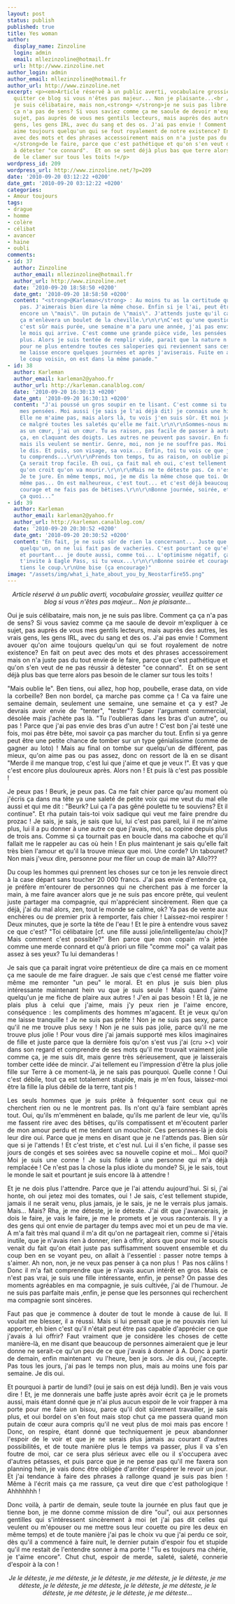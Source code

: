 ```yaml
---
layout: post
status: publish
published: true
title: Yes woman
author:
  display_name: Zinzoline
  login: admin
  email: mllezinzoline@hotmail.fr
  url: http://www.zinzoline.net
author_login: admin
author_email: mllezinzoline@hotmail.fr
author_url: http://www.zinzoline.net
excerpt: <p><em>Article réservé à un public averti, vocabulaire grossier, veuillez
  quitter ce blog si vous n'êtes pas majeur... Non je plaisante...<br /></em><br><br>Oui
  je suis célibataire, mais non,<strong> </strong>je ne suis pas libre. Comment ça
  ça n'a pas de sens? Si vous saviez comme ça me saoule de devoir m'expliquer à ce
  sujet, pas auprès de vous mes gentils lecteurs, mais auprès des autres, les vrais
  gens, les gens IRL, avec du sang et des os. J'ai pas envie ! Comment avouer qu'on
  aime toujours quelqu'un qui se fout royalement de notre existence? En fait on peut
  avec des mots et des phrases accessoirement mais on n'a juste pas du tout envie<strong>
  </strong>de le faire, parce que c'est pathétique et qu'on s'en veut de ne pas réussir
  à détester "ce connard".  Et on se sent déjà plus bas que terre alors pas besoin
  de le clamer sur tous les toits !</p>
wordpress_id: 209
wordpress_url: http://www.zinzoline.net/?p=209
date: '2010-09-20 03:12:22 +0200'
date_gmt: '2010-09-20 03:12:22 +0200'
categories:
- Amour toujours
tags:
- drague
- homme
- colère
- célibat
- avancer
- haine
- oubli
comments:
- id: 37
  author: Zinzoline
  author_email: mllezinzoline@hotmail.fr
  author_url: http://www.zinzoline.net
  date: '2010-09-20 18:58:50 +0200'
  date_gmt: '2010-09-20 18:58:50 +0200'
  content: "<strong>@Karleman</strong> : Au moins tu as la certitude qu'elle ne t'aime
    pas. J'aimerais bien dire la même chose. Enfin si je l'ai, peut être, mais ya
    encore un \"mais\". Un putain de \"mais\". J'attends juste qu'il capitule celui-là,
    ça m'enlèvera un boulet de la cheville.\r\n\r\nC'est qu'une question de temps
    c'est sûr mais purée, une semaine m'a paru une année, j'ai pas envie d'affronter
    le mois qui arrive. C'est comme une grande pièce vide, les pensées résonnent encore
    plus. Alors je suis tentée de remplir vide, parait que la nature n'aime pas ça,
    pour ne plus entendre toutes ces saloperies qui reviennent sans cesse.\r\n\r\nJe
    me laisse encore quelques journées et après j'aviserais. Fuite en avant ou pas.\r\n\r\nTiens
    le coup voisin, on est dans la même panade."
- id: 38
  author: Karleman
  author_email: karleman2@yahoo.fr
  author_url: http://karleman.canalblog.com/
  date: '2010-09-20 16:30:13 +0200'
  date_gmt: '2010-09-20 16:30:13 +0200'
  content: "J'ai poussé un gros soupir en te lisant. C'est comme si tu lisais dans
    mes pensées. Moi aussi (je sais je l'ai déjà dit) je connais une histoire difficile.
    Elle ne m'aime pas, mais alors là, tu vois j'en suis sûr. Et moi je l'aime et
    ce malgré toutes les saletés qu'elle me fait.\r\n\r\nSommes-nous maso ? Non. Tu
    as un cœur, j'ai un cœur. Tu as raison, pas facile de passer à autre chose, comme
    ça, en claquant des doigts. Les autres ne peuvent pas savoir. En fait, ils savent,
    mais ils veulent se mentir. Genre, moi, non je ne souffre pas. Moi aussi je me
    le dis. Et puis, son visage, sa voix... Enfin, toi tu vois ce que je veux dire,
    tu comprends...\r\n\r\nPrends ton temps, tu as raison, on oublie pas comme ça.
    Ça serait trop facile. Eh oui, ça fait mal eh oui, c'est tellement douloureux
    qu'on croit qu'on va mourir.\r\n\r\nMais ne te déteste pas. Ce n'est pas ta faute.
    Je te jure. En même temps, moi, je me dis la même chose que toi. On est con? Non,
    même pas... On est malheureux, c'est tout... et c'est déjà beaucoup n'empêche...\r\n\r\nBon
    courage et ne fais pas de bêtises.\r\n\r\nBonne journée, soirée, etc. Enfin tout
    ça quoi..."
- id: 39
  author: Karleman
  author_email: karleman2@yahoo.fr
  author_url: http://karleman.canalblog.com/
  date: '2010-09-20 20:30:52 +0200'
  date_gmt: '2010-09-20 20:30:52 +0200'
  content: "En fait, je ne suis sûr de rien la concernant... Juste que lorsqu'on aime
    quelqu'un, on ne lui fait pas de vacheries. C'est pourtant ce qu'elle me fait...
    et pourtant... je doute aussi, comme toi... L'optimisme négatif, ça aide...\r\n\r\nJe
    t'invite à Eagle Pass, si tu veux...\r\n\r\nBonne soirée et courage. Toi aussi,
    tiens le coup.\r\nUne bise (ça encourage)"
image: "/assets/img/what_i_hate_about_you_by_Neostarfire55.png"
---
```

<p style="text-align: center;"><em>Article réservé à un public averti, vocabulaire grossier, veuillez quitter ce blog si vous n'êtes pas majeur... Non je plaisante...<br /></em></p>
<p style="text-align: justify;">Oui je suis célibataire, mais non,<strong> </strong>je ne suis pas libre. Comment ça ça n'a pas de sens? Si vous saviez comme ça me saoule de devoir m'expliquer à ce sujet, pas auprès de vous mes gentils lecteurs, mais auprès des autres, les vrais gens, les gens IRL, avec du sang et des os. J'ai pas envie ! Comment avouer qu'on aime toujours quelqu'un qui se fout royalement de notre existence? En fait on peut avec des mots et des phrases accessoirement mais on n'a juste pas du tout envie<strong> </strong>de le faire, parce que c'est pathétique et qu'on s'en veut de ne pas réussir à détester "ce connard".  Et on se sent déjà plus bas que terre alors pas besoin de le clamer sur tous les toits !<a id="more"></a><a id="more-209"></a></p>
<p style="text-align: justify;">"Mais oublie le". Ben tiens, oui allez, hop hop, poubelle, erase data, on vide la corbeille? Ben non bordel, ça marche pas comme ça ! Ca va faire une semaine demain, seulement une semaine, une semaine et ça y est? Je devrais avoir envie de "tenter", "tester"? Super l'argument commercial, désolée mais j'achète pas là. "Tu l'oublieras dans les bras d'un autre", ou pas ! Parce que j'ai pas envie des bras d'un autre ! C'est bon j'ai testé une fois, moi pas être bête, moi savoir ça pas marcher du tout. Enfin si ya genre peut être une petite chance de tomber sur un type génialissime (comme de gagner au loto) ! Mais au final on tombe sur quelqu'un de différent, pas mieux, qu'on aime pas ou pas assez, donc on ressort de là en se disant "Merde il me manque trop, c'est lui que j'aime et que je veux !". Et vas y que c'est encore plus douloureux après. Alors non ! Et puis là c'est pas possible !</p>
<p style="text-align: justify;">Je peux pas ! Beurk, je peux pas. Ca me fait chier parce qu'au moment où j'écris ça dans ma tête ya une saleté de petite voix qui me veut du mal elle aussi et qui me dit : "Beurk? Lui ça l'a pas gêné poulette tu te souviens? Et il continue". Et rha putain tais-toi voix sadique qui veut me faire prendre du prozac ! Je sais, je sais, je sais que lui, lui c'est pas pareil, lui il ne m'aime plus, lui il a pu donner à une autre ce que j'avais, moi, sa copine depuis plus de trois ans. Comme si ça tournait pas en boucle dans ma caboche et qu'il fallait me le rappeler au cas où hein ! En plus maintenant je sais qu'elle fait très bien l'amour et qu'il la trouve mieux que moi. Une corde? Un tabouret? Non mais j'veux dire, personne pour me filer un coup de main là? Allo???</p>
<p style="text-align: justify;">Du coup les hommes qui prennent les choses sur ce ton je les renvoie direct à la case départ sans toucher 20 000 francs. J'ai pas envie d'entendre ça, je préfère m'entourer de personnes qui ne cherchent pas à me forcer la main, à me faire avancer alors que je ne suis pas encore prête, qui veulent juste partager ma compagnie, qui m'apprécient sincèrement. Rien que ça déjà, j'ai du mal alors, zen, tout le monde se calme, ok? Ya pas de vente aux enchères ou de premier prix à remporter, fais chier ! Laissez-moi respirer ! Deux minutes, que je sorte la tête de l'eau ! Et le pire à entendre vous savez ce que c'est? "Toi célibataire [cf. une fille aussi jolie/intelligente/au choix]? Mais comment c'est possible?" Ben parce que mon copain m'a jetée comme une merde connard et qu'à priori un fille "comme moi" ça valait pas assez à ses yeux? Tu lui demanderas !</p>
<p style="text-align: justify;">Je sais que ça parait ingrat voire prétentieux de dire ça mais en ce moment ça me saoule de me faire draguer. Je sais que c'est censé me flatter voire même me remonter "un peu" le moral. Et en plus je suis bien plus intéressante maintenant hein vu que je suis seule ! Mais quand j'aime quelqu'un je me fiche de plaire aux autres ! J'en ai pas besoin ! Et là, je ne plais plus à celui que j'aime, mais j'y peux rien je l'aime encore, conséquence : les compliments des hommes m'agacent. Et je veux qu'on me laisse tranquille ! Je ne suis pas prête ! Non je ne suis pas sexy, parce qu'il ne me trouve plus sexy ! Non je ne suis pas jolie, parce qu'il ne me trouve plus jolie ! Pour vous dire j'ai jamais supporté mes kilos imaginaires de fille et juste parce que la dernière fois qu'on s'est vus j'ai (cru &gt;&lt;) voir dans son regard et comprendre de ses mots qu'il me trouvait vraiment jolie comme ça, je me suis dit, mais genre très sérieusement, que je laisserais tomber cette idée de mincir. J'ai tellement eu l'impression d'être la plus jolie fille sur Terre à ce moment-là, je ne sais pas pourquoi. Quelle conne ! Oui c'est débile, tout ça est totalement stupide, mais je m'en fous, laissez-moi être la fille la plus débile de la terre, tant pis !</p>
<p style="text-align: justify;">Les seuls hommes que je suis prête à fréquenter sont ceux qui ne cherchent rien ou ne le montrent pas. Ils n'ont qu'à faire semblant après tout. Oui, qu'ils m'emmènent en balade, qu'ils me parlent de leur vie, qu'ils me fassent rire avec des bêtises, qu'ils compatissent et m'écoutent parler de mon amour perdu et me tendent un mouchoir. Ces personnes-là je dois leur dire oui. Parce que je mens en disant que je ne l'attends pas. Bien sûr que si je l'attends ! Et c'est triste, et c'est nul. Lui il s'en fiche, il passe ses jours de congés et ses soirées avec sa nouvelle copine et moi... Moi quoi? Moi je suis une conne ! Je suis fidèle à une personne qui m'a déjà remplacée ! Ce n'est pas la chose la plus idiote du monde? Si, je le sais, tout le monde le sait et pourtant je suis encore là à attendre !</p>
<p style="text-align: justify;">Et je ne dois plus l'attendre. Parce que je l'ai attendu aujourd'hui. Si si, j'ai honte, oh oui jetez moi des tomates, oui ! Je sais, c'est tellement stupide, jamais il ne serait venu, plus jamais, je le sais, je ne le verrais plus jamais. Mais... Mais? Rha, je me déteste, je le déteste. J'ai dit que j'avancerais, je dois le faire, je vais le faire, je me le promets et je vous raconterais. Il y a des gens qui ont envie de partager du temps avec moi et un peu de ma vie. A m'a fait très mal quand il m'a dit qu'on ne partageait rien, comme si j'étais inutile, que je n'avais rien à donner, rien à offrir, alors que pour moi le soucis venait du fait qu'on était juste pas suffisamment souvent ensemble et du coup ben en se voyant peu, on allait à l'essentiel : passer notre temps à s'aimer. Ah non, non, je ne veux pas penser à ça non plus !  Pas nos câlins ! Donc il m'a fait comprendre que je n'avais aucun intérêt en gros. Mais ce n'est pas vrai, je suis une fille intéressante, enfin, je pense? On passe des moments agréables en ma compagnie, je suis cultivée, j'ai de l'humour. Je ne suis pas parfaite mais ,enfin, je pense que les personnes qui recherchent ma compagnie sont sincères.</p>
<p style="text-align: justify;">Faut pas que je commence à douter de tout le monde à cause de lui. Il voulait me blesser, il a réussi. Mais si lui pensait que je ne pouvais rien lui apporter, eh bien c'est qu'il n'était peut être pas capable d'apprécier ce que j'avais à lui offrir? Faut vraiment que je considère les choses de cette manière-là, en me disant que beaucoup de personnes aimeraient que je leur donne ne serait-ce qu'un peu de ce que j'avais à donner à A. Donc à partir de demain, enfin maintenant  vu l'heure, ben je sors. Je dis oui, j'accepte. Pas tous les jours, j'ai pas le temps non plus, mais au moins une fois par semaine. Je dis oui.</p>
<p style="text-align: justify;">Et pourquoi à partir de lundi? (oui je sais on est déjà lundi). Ben je vais vous dire ! Et, je me donnerais une baffe juste après avoir écrit ça je le promets aussi, mais étant donné que je n'ai plus aucun espoir de le voir frapper à ma porte pour me faire un bisou, parce qu'il doit sûrement travailler, je sais plus, et oui bordel on s'en fout mais stop chut ça me passera quand mon putain de cœur aura compris qu'il ne veut plus de moi mais pas encore ! Donc, on respire, étant donné que techniquement je peux abandonner l'espoir de le voir et que je ne serais plus jamais au courant d'autres possibilités, et de toute manière plus le temps va passer, plus il va s'en foutre de moi, car ce sera plus sérieux avec elle ou il s'occupera avec d'autres pétasses, et puis parce que je ne pense pas qu'il me faxera son planning hein, je vais donc être obligée d'arrêter d'espérer le revoir un jour. Et<strong> </strong>j'ai tendance à faire des phrases à rallonge quand je suis pas bien ! Même à l'écrit mais ça me rassure, ça veut dire que c'est pathologique ! Ahhhhhhh !</p>
<p style="text-align: justify;">Donc voilà, à partir de demain, seule toute la journée en plus faut que je tienne bon, je me donne comme mission de dire "oui", oui aux personnes gentilles qui s'intéressent sincèrement à moi (et j'ai pas dit celles qui veulent ou m'épouser ou me mettre sous leur couette ou pire les deux en même temps) et de toute manière j'ai pas le choix vu que j'ai perdu ce soir, dès qu'il a commencé à faire nuit, le dernier putain d'espoir fou et stupide qu'il me restait de l'entendre sonner à ma porte ! "Tu es toujours ma chérie, je t'aime encore". Chut chut, espoir de merde, saleté, saleté, connerie d'espoir à la con !</p>
<p style="text-align: center;"><em>Je le déteste, je me déteste, je </em><em>le </em><em>déteste, je me déteste, je </em><em>le </em><em>déteste, je me déteste, je </em><em>le </em><em>déteste, je me déteste, je </em><em>le </em><em> déteste, je me déteste, je </em><em>le </em><em>déteste, je me déteste, je </em><em>le </em><em>déteste, je me déteste...</em></p>

